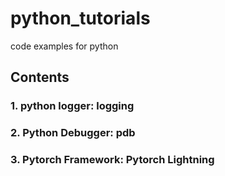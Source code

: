 # python_tutorials

code examples for python

## Contents

### 1. python logger: logging

### 2. Python Debugger: pdb

### 3. Pytorch Framework: Pytorch Lightning

